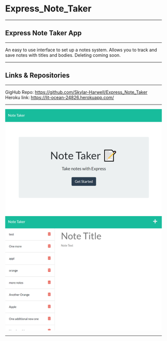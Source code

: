 # Express_Note_Taker
---
## Express Note Taker App
---
An easy to use interface to set up a notes system. Allows you to track and save notes with titles and bodies. Deleting coming soon. 

---

## Links & Repositories
---
GigHub Repo: https://github.com/Skylar-Harwell/Express_Note_Taker<br/>
Heroku link: https://lit-ocean-24826.herokuapp.com/

---

![Screenshot1](./images/note_taker_home.png)
![Screenshot2](./images/note_taker_entry.png)

---